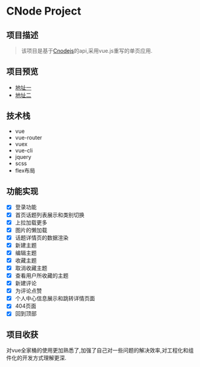 # CNode Project

## 项目描述
> 该项目是基于[Cnodejs](https://cnodejs.org)的api,采用vue.js重写的单页应用.

## 项目预览
* [地址一](https://lewis878.coding.me/cnode)
* [地址二](https://cjycc.github.io/cnode)


## 技术栈
* vue
* vue-router
* vuex
* vue-cli
* jquery
* scss
* flex布局

## 功能实现
* [x] 登录功能
* [x] 首页话题列表展示和类别切换
* [x] 上拉加载更多
* [x] 图片的懒加载
* [x] 话题详情页的数据渲染
* [x] 新建主题
* [x] 编辑主题
* [x] 收藏主题
* [x] 取消收藏主题
* [x] 查看用户所收藏的主题
* [x] 新建评论
* [x] 为评论点赞
* [x] 个人中心信息展示和跳转详情页面
* [x] 404页面
* [x] 回到顶部

## 项目收获
对vue全家桶的使用更加熟悉了,加强了自己对一些问题的解决效率,对工程化和组件化的开发方式理解更深.
